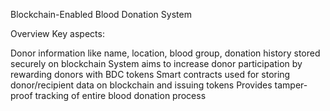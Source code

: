 Blockchain-Enabled Blood Donation System

Overview
Key aspects:

Donor information like name, location, blood group, donation history stored securely on blockchain
System aims to increase donor participation by rewarding donors with BDC tokens
Smart contracts used for storing donor/recipient data on blockchain and issuing tokens
Provides tamper-proof tracking of entire blood donation process
